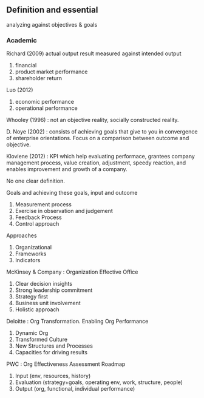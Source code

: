 ## Definition and essential
analyzing against objectives & goals

### Academic
Richard (2009)
actual output result measured against intended output
1. financial
2. product market performance
3. shareholder return

Luo (2012)
1. economic performance
2. operational performance

Whooley (1996) : not an objective reality, socially constructed reality.

D. Noye (2002) : consists of achieving goals that give to you in convergence of enterprise orientations. Focus on a comparison between outcome and objective.

Kloviene (2012) : KPI which help evaluating performace, grantees company management process, value creation, adjustment, speedy reaction, and enables improvement and growth of a company.

No one clear definition.

Goals and achieving these goals, input and outcome

1. Measurement process
2. Exercise in observation and judgement
3. Feedback Process
4. Control approach

Approaches
1. Organizational
2. Frameworks
3. Indicators

McKinsey & Company : Organization Effective Office
1. Clear decision insights
2. Strong leadership commitment
3. Strategy first
4. Business unit involvement
5. Holistic approach

Deloitte : Org Transformation. Enabling Org Performance
1. Dynamic Org
2. Transformed Culture
3. New Structures and Processes
4. Capacities for driving results

PWC : Org Effectiveness Assessment Roadmap
1. Input (env, resources, history)
2. Evaluation (strategy+goals, operating env, work, structure, people)
3. Output (org, functional, individual performance)

